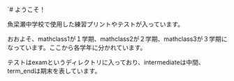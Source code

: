 `# ようこそ！

魚梁瀬中学校で使用した練習プリントやテストが入っています。

おおよそ、mathclass1が１学期、mathclass2が２学期、mathclass3が３学期になっています。ここから各学年に分かれています。

テストはexamというディレクトリに入っており、intermediateは中間、term_endは期末を表しています。

